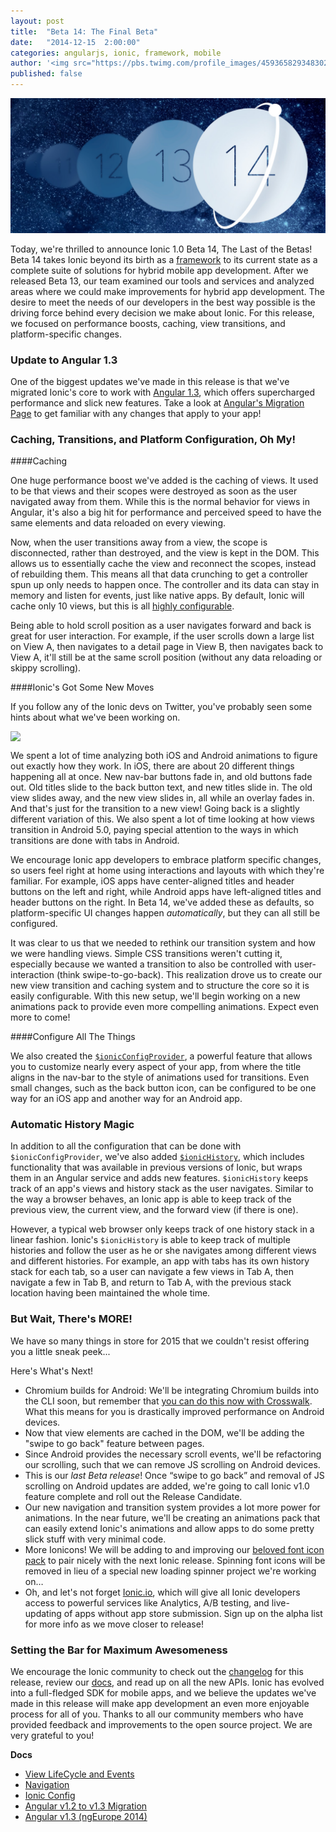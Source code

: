 ```yaml
---
layout: post
title:  "Beta 14: The Final Beta"
date:   "2014-12-15  2:00:00"
categories: angularjs, ionic, framework, mobile
author: '<img src="https://pbs.twimg.com/profile_images/459365829348302849/lJ1X8rU9.png" class="author-icon"><a href="https://twitter.com/Ionicframework">Ionic Team</a>'
published: false
---
```


<img class="showcase-image" src="/img/blog/b14-header.jpg">


Today, we're thrilled to announce Ionic 1.0 Beta 14, The Last of the Betas! Beta 14 takes Ionic beyond its birth as a [framework](http://ionicframework.com/blog/beyond-framework/) to its current state as a complete suite of solutions for hybrid mobile app development. After we released Beta 13, our team examined our tools and services and analyzed areas where we could make improvements for hybrid app development. The desire to meet the needs of our developers in the best way possible is the driving force behind every decision we make about Ionic. For this release, we focused on performance boosts, caching, view transitions, and platform-specific changes.

<!-- more -->

### Update to Angular 1.3
One of the biggest updates we've made in this release is that we've migrated Ionic's core to work with [Angular 1.3](http://angularjs.blogspot.com/2014/10/angularjs-130-superluminal-nudge.html), which offers supercharged performance and slick new features. Take a look at [Angular's Migration Page](https://docs.angularjs.org/guide/migration#migrating-from-1-2-to-1-3) to get familiar with any changes that apply to your app!


### Caching, Transitions, and Platform Configuration, Oh My!

####Caching

One huge performance boost we've added is the caching of views. It used to be that views and their scopes were destroyed as soon as the user navigated away from them. While this is the normal behavior for views in Angular, it's also a big hit for performance and perceived speed to have the same elements and data reloaded on every viewing.

Now, when the user transitions away from a view, the scope is disconnected, rather than destroyed, and the view is kept in the DOM. This allows us to essentially cache the view and reconnect the scopes, instead of rebuilding them. This means all that data crunching to get a controller spun up only needs to happen once. The controller and its data can stay in memory and listen for events, just like native apps. By default, Ionic will cache only 10 views, but this is all [highly configurable](http://ionicframework.com/docs/nightly/api/directive/ionNavView/).

Being able to hold scroll position as a user navigates forward and back is great for user interaction. For example, if the user scrolls down a large list on View A, then navigates to a detail page in View B, then navigates back to View A, it'll still be at the same scroll position (without any data reloading or skippy scrolling).

####Ionic's Got Some New Moves

If you follow any of the Ionic devs on Twitter, you've probably seen some hints about what we've been working on.

<img class="showcase-image" style="display: block; margin: auto;" src="https://pbs.twimg.com/media/B1DcthWCYAA45I1.jpg">


We spent a lot of time analyzing both iOS and Android animations to figure out exactly how they work. In iOS, there are about 20 different things happening all at once. New nav-bar buttons fade in, and old buttons fade out. Old titles slide to the back button text, and new titles slide in. The old view slides away, and the new view slides in, all while an overlay fades in. And that's just for the transition to a new view! Going back is a slightly different variation of this. We also spent a lot of time looking at how views transition in Android 5.0, paying special attention to the ways in which transitions are done with tabs in Android.

We encourage Ionic app developers to embrace platform specific changes, so users feel right at home using interactions and layouts with which they're familiar. For example, iOS apps have center-aligned titles and header buttons on the left and right, while Android apps have left-aligned titles and header buttons on the right. In Beta 14, we've added these as defaults, so  platform-specific UI changes happen _automatically_, but they can all still be configured.

It was clear to us that we needed to rethink our transition system and how we were handling views. Simple CSS transitions weren't cutting it, especially because we wanted a transition to also be controlled with user-interaction (think swipe-to-go-back). This realization drove us to create our new view transition and caching system and to structure the core so it is easily configurable. With this new setup, we'll begin working on a new animations pack to provide even more compelling animations. Expect even more to come!


####Configure All The Things

We also created the  [`$ionicConfigProvider`](http://ionicframework.com/docs/nightly/api/provider/$ionicConfigProvider/), a powerful feature that allows you to customize nearly every aspect of your app, from where the title aligns in the nav-bar to the style of animations used for transitions. Even small changes, such as the back button icon, can be configured to be one way for an iOS app and another way for an Android app.

### Automatic History Magic

In addition to all the configuration that can be done with `$ionicConfigProvider`, we've also added [`$ionicHistory`](http://ionicframework.com/docs/nightly/api/service/$ionicHistory/), which includes functionality that was available in previous versions of Ionic, but wraps them in an Angular service and adds new features. `$ionicHistory` keeps track of an app's views and history stack as the user navigates. Similar to the way a browser behaves, an Ionic app is able to keep track of the previous view, the current view, and the forward view (if there is one).

However, a typical web browser only keeps track of one history stack in a linear fashion. Ionic's `$ionicHistory` is able to keep track of multiple histories and follow the user as he or she navigates among different views and different histories. For example, an app with tabs has its own history stack for each tab, so a user can navigate a few views in Tab A, then navigate a few in Tab B, and return to Tab A, with the previous stack location having been maintained the whole time.

### But Wait, There's MORE!
We have so many things in store for 2015 that we couldn't resist offering you a little sneak peek...

Here's What's Next!
- Chromium builds for Android: We'll be integrating Chromium builds into the CLI soon, but remember that [you can do this now with Crosswalk](http://blog.nraboy.com/2014/10/use-crosswalk-ionic-framework-android-apps/). What this means for you is drastically improved performance on Android devices.
- Now that view elements are cached in the DOM, we'll be adding the "swipe to go back" feature between pages.
- Since Android provides the necessary scroll events, we'll be refactoring our scrolling, such that we can remove JS scrolling on Android devices.
- This is our _last Beta release_! Once “swipe to go back” and removal of JS scrolling on Android updates are added, we're going to call Ionic v1.0 feature complete and roll out the Release Candidate.
- Our new navigation and transition system provides a lot more power for animations. In the near future, we'll be creating an animations pack that can easily extend Ionic's animations and allow apps to do some pretty slick stuff with very minimal code.
- More Ionicons! We will be adding to and improving our [beloved font icon pack](http://ionicons.com/) to pair nicely with the next Ionic release. Spinning font icons will be removed in lieu of a special new loading spinner project we're working on…
- Oh, and let's not forget [Ionic.io](http://www.ionic.io), which will give all Ionic developers access to powerful services like Analytics, A/B testing, and live-updating of apps without app store submission. Sign up on the alpha list for more info as we move closer to release!

### Setting the Bar for Maximum Awesomeness
We encourage the Ionic community to check out the [changelog](https://github.com/driftyco/ionic/blob/master/CHANGELOG.md) for this release, review our [docs](http://ionicframework.com/docs/), and read up on all the new APIs. Ionic has evolved into a full-fledged SDK for mobile apps, and we believe the updates we've made in this release will make app development an even more enjoyable process for all of you. Thanks to all our community members who have provided feedback and improvements to the open source project. We are very grateful to you!

**Docs**

- [View LifeCycle and Events](http://ionicframework.com/docs/nightly/api/directive/ionView/)
- [Navigation](http://ionicframework.com/docs/nightly/api/directive/ionNavView/)
- [Ionic Config](http://ionicframework.com/docs/nightly/api/provider/$ionicConfigProvider/)
- [Angular v1.2 to v1.3 Migration](https://docs.angularjs.org/guide/migration#migrating-from-1-2-to-1-3)
- [Angular v1.3 (ngEurope 2014)](https://www.youtube.com/watch?v=ojMy6m_fcxc)
